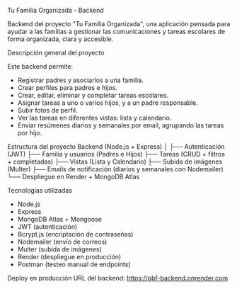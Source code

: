 Tu Familia Organizada - Backend

Backend del proyecto "Tu Familia Organizada", una aplicación pensada para ayudar a las familias a gestionar las comunicaciones y tareas escolares de forma organizada, clara y accesible.

Descripción general del proyecto

Este backend permite:
- Registrar padres y asociarlos a una familia.
- Crear perfiles para padres e hijos.
- Crear, editar, eliminar y completar tareas escolares.
- Asignar tareas a uno o varios hijos, y a un padre responsable.
- Subir fotos de perfil.
- Ver las tareas en diferentes vistas: lista y calendario.
- Enviar resúmenes diarios y semanales por email, agrupando las tareas por hijo.

Estructura del proyecto
Backend (Node.js + Express)
│
├── Autenticación (JWT)
├── Familia y usuarios (Padres e Hijos)
├── Tareas (CRUD + filtros + completadas)
├── Vistas (Lista y Calendario)
├── Subida de imágenes (Multer)
├── Emails de notificación (diarios y semanales con Nodemailer)
└── Despliegue en Render + MongoDB Atlas

Tecnologías utilizadas
- Node.js
- Express
- MongoDB Atlas + Mongoose
- JWT (autenticación)
- Bcrypt.js (encriptación de contraseñas)
- Nodemailer (envío de correos)
- Multer (subida de imágenes)
- Render (despliegue en producción)
- Postman (testeo manual de endpoints)

Deploy en producción
URL del backend:
https://pbf-backend.onrender.com